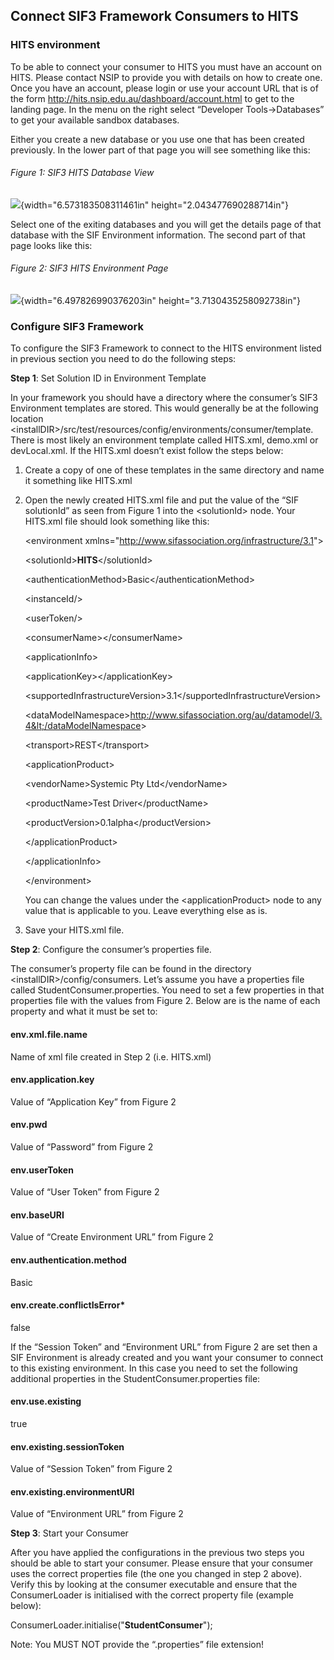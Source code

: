 Connect SIF3 Framework Consumers to HITS
----------------------------------------

### HITS environment

To be able to connect your consumer to HITS you must have an account on
HITS. Please contact NSIP to provide you with details on how to create
one. Once you have an account, please login or use your account URL that
is of the form <http://hits.nsip.edu.au/dashboard/account.html> to get
to the landing page. In the menu on the right select “Developer
Tools-&gt;Databases” to get your available sandbox databases.

Either you create a new database or you use one that has been created
previously. In the lower part of that page you will see something like
this:

###### Figure 1: SIF3 HITS Database View

![](media/image1.png){width="6.573183508311461in"
height="2.043477690288714in"}

Select one of the exiting databases and you will get the details page of
that database with the SIF Environment information. The second part of
that page looks like this:

###### Figure 2: SIF3 HITS Environment Page

![](media/image2.png){width="6.497826990376203in"
height="3.7130435258092738in"}

### Configure SIF3 Framework 

To configure the SIF3 Framework to connect to the HITS environment
listed in previous section you need to do the following steps:

**Step 1**: Set Solution ID in Environment Template

In your framework you should have a directory where the consumer’s SIF3
Environment templates are stored. This would generally be at the
following location
&lt;installDIR&gt;/src/test/resources/config/environments/consumer/template.
There is most likely an environment template called HITS.xml, demo.xml
or devLocal.xml. If the HITS.xml doesn’t exist follow the steps below:

1.  Create a copy of one of these templates in the same directory and
    name it something like HITS.xml

2.  Open the newly created HITS.xml file and put the value of the “SIF
    solutionId” as seen from Figure 1 into the &lt;solutionId&gt; node.
    Your HITS.xml file should look something like this:

    &lt;environment
    xmlns="http://www.sifassociation.org/infrastructure/3.1"&gt;

    &lt;solutionId&gt;**HITS**&lt;/solutionId&gt;

    &lt;authenticationMethod&gt;Basic&lt;/authenticationMethod&gt;

    &lt;instanceId/&gt;

    &lt;userToken/&gt;

    &lt;consumerName&gt;&lt;/consumerName&gt;

    &lt;applicationInfo&gt;

    &lt;applicationKey&gt;&lt;/applicationKey&gt;

    &lt;supportedInfrastructureVersion&gt;3.1&lt;/supportedInfrastructureVersion&gt;

    &lt;dataModelNamespace&gt;http://www.sifassociation.org/au/datamodel/3.4&lt;/dataModelNamespace&gt;

    &lt;transport&gt;REST&lt;/transport&gt;

    &lt;applicationProduct&gt;

    &lt;vendorName&gt;Systemic Pty Ltd&lt;/vendorName&gt;

    &lt;productName&gt;Test Driver&lt;/productName&gt;

    &lt;productVersion&gt;0.1alpha&lt;/productVersion&gt;

    &lt;/applicationProduct&gt;

    &lt;/applicationInfo&gt;

    &lt;/environment&gt;

    You can change the values under the &lt;applicationProduct&gt; node
    to any value that is applicable to you. Leave everything else as is.

3.  Save your HITS.xml file.

**Step 2**: Configure the consumer’s properties file.

The consumer’s property file can be found in the directory
&lt;installDIR&gt;/config/consumers. Let’s assume you have a properties
file called StudentConsumer.properties. You need to set a few properties
in that properties file with the values from Figure 2. Below are is the
name of each property and what it must be set to:

#### env.xml.file.name

Name of xml file created in Step 2 (i.e. HITS.xml)

#### env.application.key

Value of “Application Key” from Figure 2

#### env.pwd

Value of “Password” from Figure 2

#### env.userToken

Value of “User Token” from Figure 2

#### env.baseURI

Value of “Create Environment URL” from Figure 2

#### env.authentication.method

Basic

#### env.create.conflictIsError\*

false

If the “Session Token” and “Environment URL” from Figure 2 are set then
a SIF Environment is already created and you want your consumer to
connect to this existing environment. In this case you need to set the
following additional properties in the StudentConsumer.properties file:

#### env.use.existing

true

#### env.existing.sessionToken

Value of “Session Token” from Figure 2

#### env.existing.environmentURI

Value of “Environment URL” from Figure 2

**Step 3**: Start your Consumer

After you have applied the configurations in the previous two steps you
should be able to start your consumer. Please ensure that your consumer
uses the correct properties file (the one you changed in step 2 above).
Verify this by looking at the consumer executable and ensure that the
ConsumerLoader is initialised with the correct property file (example
below):

ConsumerLoader.initialise("**StudentConsumer**");

Note: You MUST NOT provide the “.properties” file extension!

#####

